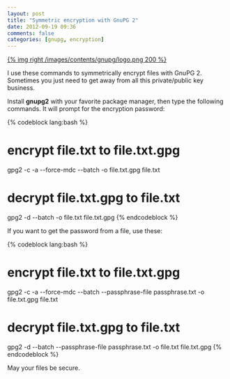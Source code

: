 ```yaml
---
layout: post
title: "Symmetric encryption with GnuPG 2"
date: 2012-09-19 09:36
comments: false
categories: [gnupg, encryption]
---
```


[{% img right /images/contents/gnupg/logo.png 200 %}](http://www.gnupg.org)

I use these commands to symmetrically encrypt files with GnuPG 2. Sometimes you just need to get away from all this private/public key business.

Install **gnupg2** with your favorite package manager, then type the following commands. It will prompt for the encryption password:

{% codeblock lang:bash %}
# encrypt file.txt to file.txt.gpg
gpg2 -c -a --force-mdc --batch -o file.txt.gpg file.txt
 
# decrypt file.txt.gpg to file.txt
gpg2 -d --batch -o file.txt file.txt.gpg
{% endcodeblock %}

If you want to get the password from a file, use these:

{% codeblock lang:bash %}
# encrypt file.txt to file.txt.gpg
gpg2 -c -a --force-mdc --batch --passphrase-file passphrase.txt -o file.txt.gpg file.txt
 
# decrypt file.txt.gpg to file.txt
gpg2 -d --batch --passphrase-file passphrase.txt -o file.txt file.txt.gpg
{% endcodeblock %}

May your files be secure.

